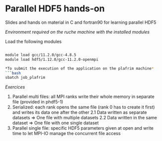 # Parallel HDF5 hands-on
Slides and hands on material in C and fortran90 for learning parallel HDF5


*Environment required on the ruche machine with the installed modules*

Load the following modules
```bash

module load gcc/11.2.0/gcc-4.8.5
module load hdf5/1.12.0/gcc-11.2.0-openmpi

*To submit the execution of the application on the plafrim machine*
```bash
sbatch job_plafrim
```




*Exercices*
1. Parallel multi files: all MPI ranks write their whole memory in separate file (provided in phdf5-1)
2. Serialized: each rank opens the same file (rank 0 has to create it first) and writes its data one after the other
  2.1 Data written as separate datasets => One file with multiple datasets
  2.2 Data written in the same dataset => One file with one single dataset
3. Parallel single file: specific HDF5 parameters given at open and write time to let MPI-IO manage the concurrent file access
